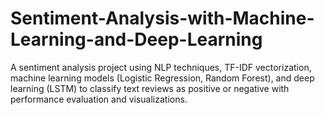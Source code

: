 # Sentiment-Analysis-with-Machine-Learning-and-Deep-Learning
A sentiment analysis project using NLP techniques, TF-IDF vectorization, machine learning models (Logistic Regression, Random Forest), and deep learning (LSTM) to classify text reviews as positive or negative with performance evaluation and visualizations.

